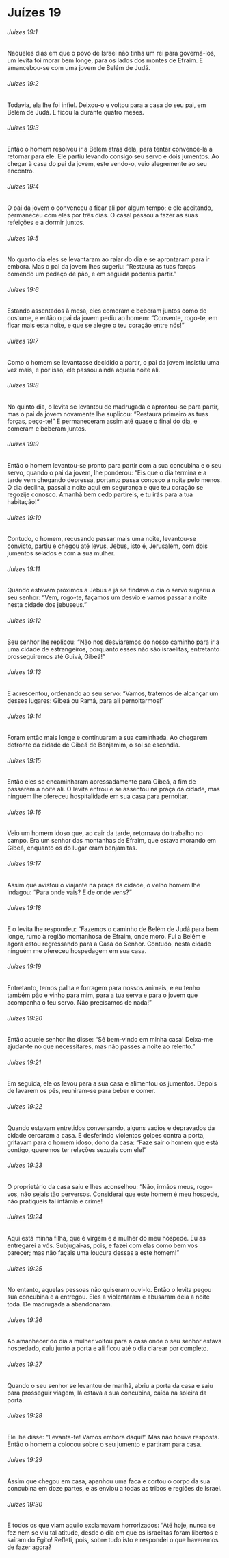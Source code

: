 # Juízes 19

###### Juízes 19:1

Naqueles dias em que o povo de Israel não tinha um rei para governá-los, um levita foi morar bem longe, para os lados dos montes de Efraim. E amancebou-se com uma jovem de Belém de Judá.

###### Juízes 19:2

Todavia, ela lhe foi infiel. Deixou-o e voltou para a casa do seu pai, em Belém de Judá. E ficou lá durante quatro meses.

###### Juízes 19:3

Então o homem resolveu ir a Belém atrás dela, para tentar convencê-la a retornar para ele. Ele partiu levando consigo seu servo e dois jumentos. Ao chegar à casa do pai da jovem, este vendo-o, veio alegremente ao seu encontro.

###### Juízes 19:4

O pai da jovem o convenceu a ficar ali por algum tempo; e ele aceitando, permaneceu com eles por três dias. O casal passou a fazer as suas refeições e a dormir juntos.

###### Juízes 19:5

No quarto dia eles se levantaram ao raiar do dia e se aprontaram para ir embora. Mas o pai da jovem lhes sugeriu: “Restaura as tuas forças comendo um pedaço de pão, e em seguida podereis partir.”

###### Juízes 19:6

Estando assentados à mesa, eles comeram e beberam juntos como de costume, e então o pai da jovem pediu ao homem: “Consente, rogo-te, em ficar mais esta noite, e que se alegre o teu coração entre nós!”

###### Juízes 19:7

Como o homem se levantasse decidido a partir, o pai da jovem insistiu uma vez mais, e por isso, ele passou ainda aquela noite ali.

###### Juízes 19:8

No quinto dia, o levita se levantou de madrugada e aprontou-se para partir, mas o pai da jovem novamente lhe suplicou: “Restaura primeiro as tuas forças, peço-te!” E permaneceram assim até quase o final do dia, e comeram e beberam juntos.

###### Juízes 19:9

Então o homem levantou-se pronto para partir com a sua concubina e o seu servo, quando o pai da jovem, lhe ponderou: “Eis que o dia termina e a tarde vem chegando depressa, portanto passa conosco a noite pelo menos. O dia declina, passai a noite aqui em segurança e que teu coração se regozije conosco. Amanhã bem cedo partireis, e tu irás para a tua habitação!”

###### Juízes 19:10

Contudo, o homem, recusando passar mais uma noite, levantou-se convicto, partiu e chegou até Ievus, Jebus, isto é, Jerusalém, com dois jumentos selados e com a sua mulher.

###### Juízes 19:11

Quando estavam próximos a Jebus e já se findava o dia o servo sugeriu a seu senhor: “Vem, rogo-te, façamos um desvio e vamos passar a noite nesta cidade dos jebuseus.”

###### Juízes 19:12

Seu senhor lhe replicou: “Não nos desviaremos do nosso caminho para ir a uma cidade de estrangeiros, porquanto esses não são israelitas, entretanto prosseguiremos até Guivá, Gibeá!”

###### Juízes 19:13

E acrescentou, ordenando ao seu servo: “Vamos, tratemos de alcançar um desses lugares: Gibeá ou Ramá, para ali pernoitarmos!”

###### Juízes 19:14

Foram então mais longe e continuaram a sua caminhada. Ao chegarem defronte da cidade de Gibeá de Benjamim, o sol se escondia.

###### Juízes 19:15

Então eles se encaminharam apressadamente para Gibeá, a fim de passarem a noite ali. O levita entrou e se assentou na praça da cidade, mas ninguém lhe ofereceu hospitalidade em sua casa para pernoitar.

###### Juízes 19:16

Veio um homem idoso que, ao cair da tarde, retornava do trabalho no campo. Era um senhor das montanhas de Efraim, que estava morando em Gibeá, enquanto os do lugar eram benjamitas.

###### Juízes 19:17

Assim que avistou o viajante na praça da cidade, o velho homem lhe indagou: “Para onde vais? E de onde vens?”

###### Juízes 19:18

E o levita lhe respondeu: “Fazemos o caminho de Belém de Judá para bem longe, rumo à região montanhosa de Efraim, onde moro. Fui a Belém e agora estou regressando para a Casa do Senhor. Contudo, nesta cidade ninguém me ofereceu hospedagem em sua casa.

###### Juízes 19:19

Entretanto, temos palha e forragem para nossos animais, e eu tenho também pão e vinho para mim, para a tua serva e para o jovem que acompanha o teu servo. Não precisamos de nada!”

###### Juízes 19:20

Então aquele senhor lhe disse: “Sê bem-vindo em minha casa! Deixa-me ajudar-te no que necessitares, mas não passes a noite ao relento.”

###### Juízes 19:21

Em seguida, ele os levou para a sua casa e alimentou os jumentos. Depois de lavarem os pés, reuniram-se para beber e comer.

###### Juízes 19:22

Quando estavam entretidos conversando, alguns vadios e depravados da cidade cercaram a casa. E desferindo violentos golpes contra a porta, gritavam para o homem idoso, dono da casa: “Faze sair o homem que está contigo, queremos ter relações sexuais com ele!”

###### Juízes 19:23

O proprietário da casa saiu e lhes aconselhou: “Não, irmãos meus, rogo-vos, não sejais tão perversos. Considerai que este homem é meu hospede, não pratiqueis tal infâmia e crime!

###### Juízes 19:24

Aqui está minha filha, que é virgem e a mulher do meu hóspede. Eu as entregarei a vós. Subjugai-as, pois, e fazei com elas como bem vos parecer; mas não façais uma loucura dessas a este homem!”

###### Juízes 19:25

No entanto, aquelas pessoas não quiseram ouvi-lo. Então o levita pegou sua concubina e a entregou. Eles a violentaram e abusaram dela a noite toda. De madrugada a abandonaram.

###### Juízes 19:26

Ao amanhecer do dia a mulher voltou para a casa onde o seu senhor estava hospedado, caiu junto a porta e ali ficou até o dia clarear por completo.

###### Juízes 19:27

Quando o seu senhor se levantou de manhã, abriu a porta da casa e saiu para prosseguir viagem, lá estava a sua concubina, caída na soleira da porta.

###### Juízes 19:28

Ele lhe disse: “Levanta-te! Vamos embora daqui!” Mas não houve resposta. Então o homem a colocou sobre o seu jumento e partiram para casa.

###### Juízes 19:29

Assim que chegou em casa, apanhou uma faca e cortou o corpo da sua concubina em doze partes, e as enviou a todas as tribos e regiões de Israel.

###### Juízes 19:30

E todos os que viam aquilo exclamavam horrorizados: “Até hoje, nunca se fez nem se viu tal atitude, desde o dia em que os israelitas foram libertos e saíram do Egito! Refleti, pois, sobre tudo isto e respondei o que haveremos de fazer agora?

